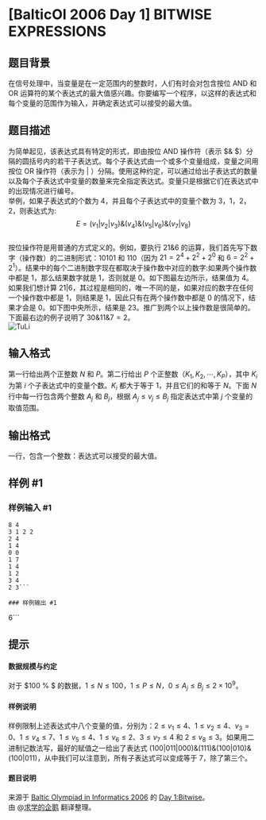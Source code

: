 # [BalticOI 2006 Day 1] BITWISE EXPRESSIONS

## 题目背景

在信号处理中，当变量是在一定范围内的整数时，人们有时会对包含按位 AND 和 OR 运算符的某个表达式的最大值感兴趣。你要编写一个程序，以这样的表达式和每个变量的范围作为输入，并确定表达式可以接受的最大值。

## 题目描述

为简单起见，该表达式具有特定的形式，即由按位 AND 操作符（表示 $\& $）分隔的圆括号内的若干子表达式。每个子表达式由一个或多个变量组成，变量之间用按位 OR 操作符（表示为 $|$ ）分隔。使用这种约定，可以通过给出子表达式的数量以及每个子表达式中变量的数量来完全指定表达式。变量只是根据它们在表达式中的出现情况进行编号。  
举例，如果子表达式的个数为 $4$，并且每个子表达式中的变量个数为 $3$，$1$，$2$，$2$，则表达式为:  
$$E=(v_1|v_2|v_3) \& (v_4) \& (v_5|v_6) \& (v_7|v_8)$$  
按位操作符是用普通的方式定义的。例如，要执行 $21 \& 6$ 的运算，我们首先写下数字（操作数）的二进制形式：$10101$ 和 $110$（因为 $21=2^4+2^2+2^0$ 和 $6=2^2+2^1$）。结果中的每个二进制数字现在都取决于操作数中对应的数字:如果两个操作数中都是 $1$，那么结果数字就是 $1$，否则就是 $0$。如下图最左边所示，结果值为 $4$。如果我们想计算 $21| 6$，其过程是相同的，唯一不同的是，如果对应的数字在任何一个操作数中都是 $1$，则结果是 $1$，因此只有在两个操作数中都是 $0$ 的情况下，结果才会是 $0$。如下图中央所示，结果是 $23$。推广到两个以上操作数是很简单的。下面最右边的例子说明了 $30 \& 11 \& 7=2$。  
![TuLi](https://cdn.luogu.com.cn/upload/image_hosting/o3cxkqdr.png)

## 输入格式

第一行给出两个正整数 $N$ 和 $P$。第二行给出 $P$ 个正整数（$K_1,K_2, \cdots ,K_P$），其中 $K_i$ 为第 $i$ 个子表达式中的变量个数。$K_i$ 都大于等于 $1$，并且它们的和等于 $N$。下面 $N$ 行中每一行包含两个整数 $A_j$ 和 $B_j$，根据 $A_j \le v_j \le B_j$ 指定表达式中第 $j$ 个变量的取值范围。

## 输出格式

一行，包含一个整数：表达式可以接受的最大值。

## 样例 #1

### 样例输入 #1
```
8 4
3 1 2 2
2 4
1 4
0 0
1 7
1 4
1 2
3 4
2 3```

### 样例输出 #1

```
6```

## 提示

#### 数据规模与约定  
对于 $100 \% $ 的数据，$1 \le N \le 100$，$1 \le P \le N$，$0 \le A_j \le B_j \le 2×10^9$。  
#### 样例说明 
样例限制上述表达式中八个变量的值，分别为：$2 \le v_1 \le 4、1 \le v_2 \le 4、v_3=0、1 \le v_4 \le 7、1 \le v_5 \le 4、1 \le v_6 \le 2、3 \le v_7 \le 4$ 和 $2 \le v_8 \le 3$。如果用二进制记数法写，最好的赋值之一给出了表达式 $(100|011|000) \& (111) \& (100|010) \& (100|011)$，从中我们可以注意到，所有子表达式可以变成等于 $7$，除了第三个。  
#### 题目说明  
来源于 [Baltic Olympiad in Informatics 2006](https://www.cs.helsinki.fi/group/boi2006/) 的 [Day 1:Bitwise](https://www.cs.helsinki.fi/group/boi2006/tasks/bitwise.pdf)。  
由 @[求学的企鹅](/user/271784) 翻译整理。
